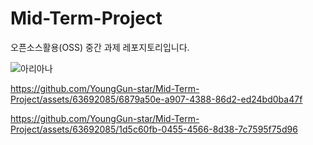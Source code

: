 # Mid-Term-Project
오픈소스활용(OSS) 중간 과제 레포지토리입니다.

![아리아나](https://github.com/YoungGun-star/Mid-Term-Project/assets/63692085/3934d2c9-d5bf-4512-805c-3b603adcb8a8)


https://github.com/YoungGun-star/Mid-Term-Project/assets/63692085/6879a50e-a907-4388-86d2-ed24bd0ba47f


https://github.com/YoungGun-star/Mid-Term-Project/assets/63692085/1d5c60fb-0455-4566-8d38-7c7595f75d96
